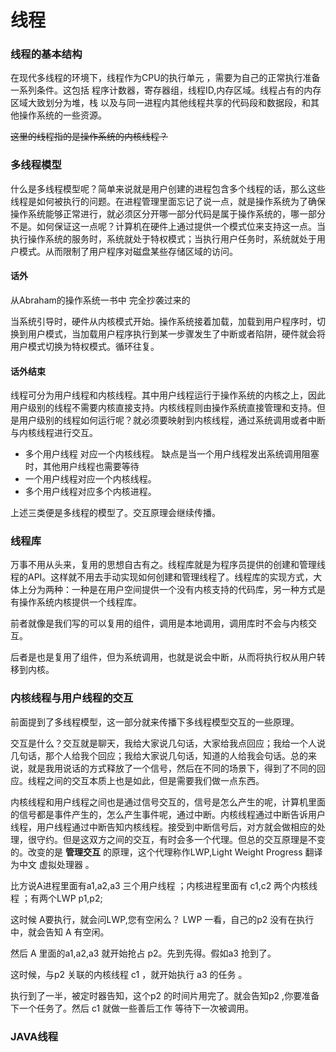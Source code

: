 # 线程
### 线程的基本结构
 在现代多线程的环境下，线程作为CPU的执行单元 ，需要为自己的正常执行准备一系列条件。这包括 程序计数器，寄存器组，线程ID,内存区域。线程占有的内存区域大致划分为堆，栈 以及与同一进程内其他线程共享的代码段和数据段，和其他操作系统的一些资源。
 
~~这里的线程指的是操作系统的内核线程？~~
### 多线程模型
  
  什么是多线程模型呢？简单来说就是用户创建的进程包含多个线程的话，那么这些线程是如何被执行的问题。在进程管理里面忘记了说一点，就是操作系统为了确保操作系统能够正常进行，就必须区分开哪一部分代码是属于操作系统的，哪一部分不是。如何保证这一点呢？计算机在硬件上通过提供一个模式位来支持这一点。当执行操作系统的服务时，系统就处于特权模式；当执行用户任务时，系统就处于用户模式。从而限制了用户程序对磁盘某些存储区域的访问。
  
  #### 话外
  从Abraham的操作系统一书中 完全抄袭过来的
  
  
  当系统引导时，硬件从内核模式开始。操作系统接着加载，加载到用户程序时，切换到用户模式，当加载用户程序执行到某一步骤发生了中断或者陷阱，硬件就会将用户模式切换为特权模式。循环往复。
  
  
  #### 话外结束
  
   线程可分为用户线程和内核线程。其中用户线程运行于操作系统的内核之上，因此用户级别的线程不需要内核直接支持。内核线程则由操作系统直接管理和支持。但是用户级别的线程如何运行呢？就必须要映射到内核线程，通过系统调用或者中断与内核线程进行交互。
  
  - 多个用户线程 对应一个内核线程。 缺点是当一个用户线程发出系统调用阻塞时，其他用户线程也需要等待
  - 一个用户线程对应一个内核线程。
  - 多个用户线程对应多个内核进程。
  
  
  上述三类便是多线程的模型了。交互原理会继续传播。
### 线程库 
   万事不用从头来，复用的思想自古有之。线程库就是为程序员提供的创建和管理线程的API。这样就不用去手动实现如何创建和管理线程了。线程库的实现方式，大体上分为两种：一种是在用户空间提供一个没有内核支持的代码库，另一种方式是有操作系统内核提供一个线程库。
   
   
   前者就像是我们写的可以复用的组件，调用是本地调用，调用库时不会与内核交互。
   
   
   后者是也是复用了组件，但为系统调用，也就是说会中断，从而将执行权从用户转移到内核。
   
   
### 内核线程与用户线程的交互

  前面提到了多线程模型，这一部分就来传播下多线程模型交互的一些原理。
  
  
  交互是什么？交互就是聊天，我给大家说几句话，大家给我点回应；我给一个人说几句话，那个人给我个回应；我给大家说几句话，知道的人给我会句话。总的来说，就是我用说话的方式释放了一个信号，然后在不同的场景下，得到了不同的回应。线程之间的交互本质上也是如此，但是需要我们做一点东西。
  
  
  内核线程和用户线程之间也是通过信号交互的，信号是怎么产生的呢，计算机里面的信号都是事件产生的，怎么产生事件呢，通过中断。内核线程通过中断告诉用户线程，用户线程通过中断告知内核线程。接受到中断信号后，对方就会做相应的处理，很守约。但是这双方之间的交互，有时会多一个代理。但总的交互原理是不变的。改变的是 **管理交互** 的原理，这个代理称作LWP,Light Weight Progress 翻译为中文 虚拟处理器 。
  
  
  比方说A进程里面有a1,a2,a3 三个用户线程 ；内核进程里面有 c1,c2 两个内核线程 ；有两个LWP p1,p2;
  
  
  这时候 A要执行，就会问LWP,您有空闲么？ LWP 一看，自己的p2 没有在执行中，就会告知 A 有空闲。
 
 
  然后 A 里面的a1,a2,a3 就开始抢占 p2。先到先得。假如a3 抢到了。
  
  
  这时候，与p2 关联的内核线程 c1 ，就开始执行 a3 的任务 。
  
  
  执行到了一半，被定时器告知，这个p2 的时间片用完了。就会告知p2 ,你要准备下一个任务了。然后 c1 就做一些善后工作 等待下一次被调用。
 
 
 


### JAVA线程

